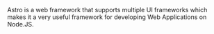 Astro is a web framework that supports multiple UI frameworks which makes it a very useful framework for developing Web Applications on Node.JS.